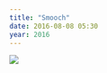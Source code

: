 ```yaml
---
title: "Smooch"
date: 2016-08-08 05:30
year: 2016
---
```

<p>
  <img src="{{site.github.url}}/files/2016/08/sadie-greg-smooch.gif" />
</p>
